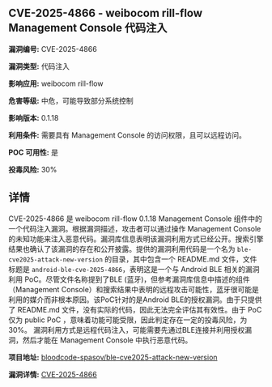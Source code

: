 ## CVE-2025-4866 - weibocom rill-flow Management Console 代码注入

**漏洞编号:** CVE-2025-4866

**漏洞类型:** 代码注入

**影响应用:** weibocom rill-flow

**危害等级:** 中危，可能导致部分系统控制

**影响版本:** 0.1.18

**利用条件:** 需要具有 Management Console 的访问权限，且可以远程访问。

**POC 可用性:** 是

**投毒风险:** 30%

## 详情

CVE-2025-4866 是 weibocom rill-flow 0.1.18 Management Console 组件中的一个代码注入漏洞。根据漏洞描述，攻击者可以通过操作 Management Console 的未知功能来注入恶意代码。漏洞库信息表明该漏洞利用方式已经公开。搜索引擎结果也确认了该漏洞的存在和公开披露。提供的漏洞利用代码是一个名为 `ble-cve2025-attack-new-version` 的目录，其中包含一个 README.md 文件，文件标题是 `android-ble-cve-2025-4866`，表明这是一个与 Android BLE 相关的漏洞利用 PoC。尽管文件名称提到了BLE (蓝牙)，但参考漏洞库信息中描述的组件（Management Console）和搜索结果中表明的远程攻击可能性，蓝牙很可能是利用的媒介而非根本原因。该PoC针对的是Android BLE的授权漏洞。由于只提供了 README.md 文件，没有实际的代码，因此无法完全评估其有效性。由于 PoC 仅为 public PoC ，意味着功能可能受限，因此判定存在一定的投毒风险，为30%。 漏洞利用方式是远程代码注入，可能需要先通过BLE连接并利用授权漏洞，然后才能在 Management Console 中执行恶意代码。

**项目地址:** [bloodcode-spasov/ble-cve2025-attack-new-version](https://github.com/bloodcode-spasov/ble-cve2025-attack-new-version)

**漏洞详情:** [CVE-2025-4866](https://nvd.nist.gov/vuln/detail/CVE-2025-4866)